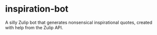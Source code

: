 inspiration-bot
===============

A silly Zulip bot that generates nonsensical inspirational quotes, created with help from the Zulip API.
